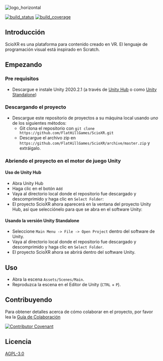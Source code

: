 ![logo_horizontal](https://user-images.githubusercontent.com/75275242/100930530-821e9a00-34e9-11eb-8de7-7739bf4397cf.png)

[![build_status](https://circleci.com/gh/ScioXR/ScioXR.svg?style=shield)](https://app.circleci.com/pipelines/github/ScioXR/ScioXR)
[![build_coverage](https://94-211872240-gh.circle-artifacts.com/0/coverage/badge_shieldsio_linecoverage_green.svg)](https://92-211872240-gh.circle-artifacts.com/0/coverage/index.htm)

## Introducción

ScioXR es una plataforma para contenido creado en VR. El lenguaje de programación visual está inspirado en Scratch.

## Empezando

### Pre requisitos

* Descargue e instale Unity 2020.2.1 (a través de [Unity Hub](https://public-cdn.cloud.unity3d.com/hub/prod/UnityHubSetup.exe) o como [Unity Standalone](https://download.unity3d.com/download_unity/270dd8c3da1c/Windows64EditorInstaller/UnitySetup64-2020.2.1f1.exe))

### Descargando el proyecto

* Descargue este repositorio de proyectos a su máquina local usando *uno* de los siguientes métodos:
  * Git clona el repositorio con `git clone https://github.com/FlatHillGames/ScioXR.git`
  * Descargue el archivo zip en `https://github.com/FlatHillGames/ScioXR/archive/master.zip` y extráigalo.
  
### Abriendo el proyecto en el motor de juego Unity

#### Uso de Unity Hub

* Abra Unity Hub
* Haga clic en el botón `Add`
* Vaya al directorio local donde el repositorio fue descargado y descomprimido y haga clic en `Select Folder`:
* El proyecto ScioXR ahora aparecerá en la ventana del proyecto Unity Hub, así que selecciónelo para que se abra en el software Unity:

#### Usando la versión Unity Standalone

* Seleccione `Main Menu -> File -> Open Project` dentro del software de Unity.
* Vaya al directorio local donde el repositorio fue descargado y descomprimido y haga clic en `Select Folder`.
* El proyecto ScioXR ahora se abrirá dentro del software Unity.

## Uso

* Abra la escena `Assets/Scenes/Main`.
* Reproduzca la escena en el Editor de Unity (`CTRL` + `P`).

## Contribuyendo

Para obtener detalles acerca de cómo colaborar en el proyecto, por favor lea la [Guía de Colaboración](CONTRIBUTING-ESP.md)

[![Contributor Covenant](https://img.shields.io/badge/Contributor%20Covenant-v2.0%20adopted-ff69b4.svg)](CODE_OF_CONDUCT.md)

## Licencia
[AGPL-3.0](LICENSE.md)
